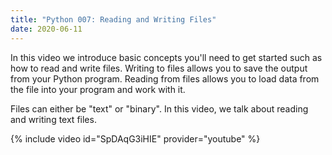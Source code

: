 ```yaml
---
title: "Python 007: Reading and Writing Files"
date: 2020-06-11
---
```


In this video we introduce basic concepts you'll need to get started such as how to read and write files. Writing to files allows you to save the output from your Python program. Reading from files allows you to load data from the file into your program and work with it.

Files can either be "text" or "binary". In this video, we talk about reading and writing text files.

{% include video id="SpDAqG3iHIE" provider="youtube" %}